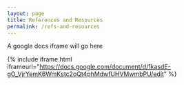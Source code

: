 ```yaml
---
layout: page
title: References and Resources
permalink: /refs-and-resources
---
```


A google docs iframe will go here

{% include iframe.html iframeurl="https://docs.google.com/document/d/1kasdE-gO_VjrYemK6WmKstc2oQt4phMdwfUHVMwmbPU/edit" %}
